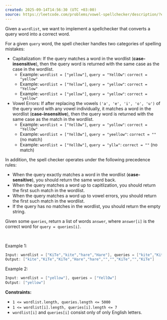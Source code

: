 ```yaml
---
created: 2025-09-14T14:56:30 (UTC +03:00)
source: https://leetcode.com/problems/vowel-spellchecker/description/?envType=daily-question&envId=2025-09-14
---
```

Given a `wordlist`, we want to implement a spellchecker that converts a query word into a correct word.

For a given `query` word, the spell checker handles two categories of spelling mistakes:

 * Capitalization: If the query matches a word in the wordlist (**case-insensitive**), then the query word is returned with the same case as the case in the wordlist.
   * Example: `wordlist = ["yellow"]`, `query = "YellOw"`: `correct = "yellow"`
   * Example: `wordlist = ["Yellow"]`, `query = "yellow"`: `correct = "Yellow"`
   * Example: `wordlist = ["yellow"]`, `query = "yellow"`: `correct = "yellow"`
 * Vowel Errors: If after replacing the vowels `('a', 'e', 'i', 'o', 'u')` of the query word with any vowel individually, it matches a word in the wordlist (**case-insensitive**), then the query word is returned with the same case as the match in the wordlist.
   * Example: `wordlist = ["YellOw"]`, `query = "yollow"`: `correct = "YellOw"`
   * Example: `wordlist = ["YellOw"]`, `query = "yeellow"`: `correct = ""` (no match)
   * Example: `wordlist = ["YellOw"]`, `query = "yllw"`: `correct = ""` (no match)

In addition, the spell checker operates under the following precedence rules:

 * When the query exactly matches a word in the wordlist (**case-sensitive**), you should return the same word back.
 * When the query matches a word up to capitlization, you should return the first such match in the wordlist.
 * When the query matches a word up to vowel errors, you should return the first such match in the wordlist.
 * If the query has no matches in the wordlist, you should return the empty string.

Given some `queries`, return a list of words `answer`, where `answer[i]` is the correct word for `query = queries[i]`.

 

Example 1:

``` Java
Input: wordlist = ["KiTe","kite","hare","Hare"], queries = ["kite","Kite","KiTe","Hare","HARE","Hear","hear","keti","keet","keto"]
Output: ["kite","KiTe","KiTe","Hare","hare","","","KiTe","","KiTe"]
```


Example 2:

``` Java
Input: wordlist = ["yellow"], queries = ["YellOw"]
Output: ["yellow"]
```


**Constraints:**

 * `1 <= wordlist.length, queries.length <= 5000`
 * `1 <= wordlist[i].length, queries[i].length <= 7`
 * `wordlist[i]` and `queries[i]` consist only of only English letters.
